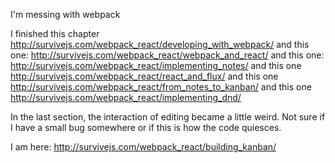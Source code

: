 I'm messing with webpack

I finished this chapter http://survivejs.com/webpack_react/developing_with_webpack/
and this one: http://survivejs.com/webpack_react/webpack_and_react/
and this one: http://survivejs.com/webpack_react/implementing_notes/
and this one http://survivejs.com/webpack_react/react_and_flux/
and this one http://survivejs.com/webpack_react/from_notes_to_kanban/
and this one http://survivejs.com/webpack_react/implementing_dnd/

In the last section, the interaction of editing became a little weird. Not sure if I have a small bug somewhere or if this is how the code quiesces.

I am here: http://survivejs.com/webpack_react/building_kanban/